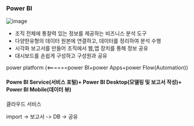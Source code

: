 ### Power BI 


![image](https://user-images.githubusercontent.com/47058441/70487720-a72c3700-1b39-11ea-840e-f3dd70148607.png)


* 조직 전체에 통찰력 있는 정보를 제공하는 비즈니스 분석 도구
* 다양한유형의 데이터 원본에 연결하고, 데이터를 정리하여 분석 수행
* 시각화 보고서를 만들어 조직에서 웹,앱 장치를 통해 정보 공유
* 대시보드를 손쉽게 구성하고 구성원과 공유

power platform (<======power BI+power Apps+power Flow(Automation))

#### Powre BI Service(서비스 포털)+ Power BI Desktop(모델링 및 보고서 작성)+ Power BI Mobile(데이터 뷰)

클라우드 서비스

import  ->  보고서 -> DB -> 공유
